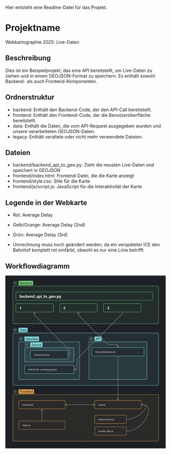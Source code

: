Hier entsteht eine Readme-Datei für das Projekt.

# Projektname

Webkartographie 2025: Live-Daten

## Beschreibung

Dies ist ein Beispielprojekt, das eine API bereitstellt, um Live-Daten zu ziehen und in einem GEOJSON-Format zu speichern. Es enthält sowohl Backend- als auch Frontend-Komponenten.

## Ordnerstruktur

- backend: Enthält den Backend-Code, der den API-Call bereitstellt.
- frontend: Enthält den Frontend-Code, der die Benutzeroberfläche bereitstellt.
- data: Enthält die Daten, die vom API-Request ausgegeben wurden und unsere verarbeiteten GEOJSON-Daten.
- legacy: Enthält veraltete oder nicht mehr verwendete Dateien.

## Dateien

- backend/backend_api_to_geo.py: Zieht die neusten Live-Daten und speichert in GEOJSON
- frontend/index.html: Frontend-Datei, die die Karte anzeigt
- frontend/style.css: Stile für die Karte
- frontend/js/script.js: JavaScript für die Interaktivität der Karte

## Legende in der Webkarte
- Rot: Average Delay
- Gelb/Orange: Average Delay (2nd)
- Grün: Average Delay (3rd)

- Umrechnung muss noch geändert werden, da ein verspäteter ICE den Bahnhof komplett rot einfärbt, obwohl es nur eine Linie betrifft.

## Workflowdiagramm

![Workflow Diagramm](workflow%20V1.png)